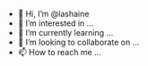 - 👋 Hi, I’m @lashaine
- 👀 I’m interested in ...
- 🌱 I’m currently learning ...
- 💞️ I’m looking to collaborate on ...
- 📫 How to reach me ...

<!---
lashaine/lashaine is a ✨ special ✨ repository because its `README.md` (this file) appears on your GitHub profile.
You can click the Preview link to take a look at your changes.
--->
